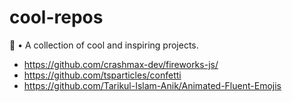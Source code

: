 # cool-repos
🚀 • A collection of cool and inspiring projects.

- https://github.com/crashmax-dev/fireworks-js/
- https://github.com/tsparticles/confetti
- https://github.com/Tarikul-Islam-Anik/Animated-Fluent-Emojis
